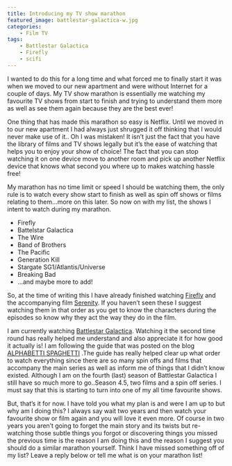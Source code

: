 ```yaml
---
title: Introducing my TV show marathon
featured_image: battlestar-galactica-w.jpg
categories:
    - Film TV
tags:
    - Battlestar Galactica
    - Firefly
    - scifi
---
```

I wanted to do this for a long time and what forced me to finally start it was when we moved to our new apartment and were without Internet for a couple of days.  My TV show marathon is essentially me watching my favourite TV shows from start to finish and trying to understand them more as well as see them again because they are the best ever!

One thing that has made this marathon so easy is Netflix. Until we moved in to our new apartment I had always just shrugged it off thinking that I would never make use of it.. Oh I was mistaken! It isn’t just the fact that you have the library of films and TV shows legally but it’s the ease of watching that helps you to enjoy your show of choice! The fact that you can stop watching it on one device move to another room and pick up another Netflix device that knows what second you where up to makes watching hassle free!

My marathon has no time limit or speed I should be watching them,  the only rule is to watch every show start to finish as well as spin off shows or films relating to them…more on this later. So now on with my list,  the shows I intent to watch during my marathon.

- Firefly
- Battelstar Galactica
- The Wire
- Band of Brothers
- The Pacific
- Generation Kill
- Stargate SG1/Atlantis/Universe
- Breaking Bad
- …and maybe more to add!

So, at the time of writing this I have already finished watching [Firefly][firefly] and the accompanying film [Serenity][serenity]. If you haven’t seen these I suggest watching them in that order as you get to know the characters during the episodes so know why they act the way they do in the film.

I am currently watching [Battlestar Galactica][battlestar]. Watching it the second time round has really helped me understand and also appreciate it for how good it actually is! I am following the guide that was posted on the blog [ALPHABETTI SPAGHETTI][bsg-guide] .The guide has really helped clear up what order to watch everything since there are so many spin offs and films that accompany the main series as well as inform me of things that I didn’t know existed. Although I am on the fourth (last) season of Battlestar Galactica I still have so much more to go..Season 4.5, two films and a spin off series. I must say that this is starting to turn into one of my all time favourite shows.

But, that’s it for now. I have told you what my plan is and were I am up to but why am I doing this? I always say wait two years and then watch your favourite show or film again and you will love it even more. Of course in two years you aren’t going to forget the main story and its twists but re-watching those subtle things you forgot or discovering things you missed the previous time is the reason I am doing this and the reason I suggest you should do a similar marathon yourself. Think I have missed something off of my list? Leave a reply below or tell me what is on your marathon list!

[firefly]: http://www.imdb.com/title/tt0303461/
[serenity]: http://www.imdb.com/title/tt0379786/
[battlestar]: http://www.imdb.com/title/tt0407362/
[bsg-guide]: http://thunderpeel2001.blogspot.co.uk/2010/02/battlestar-galactica-viewing-order.html

